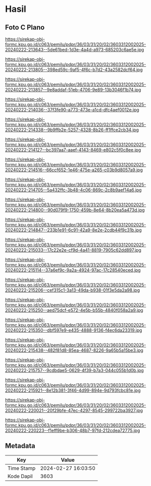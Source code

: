 # Hasil

## Foto C Plano

https://sirekap-obj-formc.kpu.go.id/c063/pemilu/pdpr/36/03/31/20/02/3603312002025-20240222-213643--5de61bed-1d3e-4a4d-a973-685203c6ae5e.jpg

https://sirekap-obj-formc.kpu.go.id/c063/pemilu/pdpr/36/03/31/20/02/3603312002025-20240222-213805--398ed59c-9af5-4f6c-b7d2-43a2582dcf64.jpg

https://sirekap-obj-formc.kpu.go.id/c063/pemilu/pdpr/36/03/31/20/02/3603312002025-20240222-213857--9e8addaf-51eb-4706-9e89-13b3046f1b74.jpg

https://sirekap-obj-formc.kpu.go.id/c063/pemilu/pdpr/36/03/31/20/02/3603312002025-20240222-214036--37f3fe90-a773-473e-a1cd-dfc4aef0012e.jpg

https://sirekap-obj-formc.kpu.go.id/c063/pemilu/pdpr/36/03/31/20/02/3603312002025-20240222-214338--9b9ffb2e-5257-4328-8b26-ff1ffce2cb34.jpg

https://sirekap-obj-formc.kpu.go.id/c063/pemilu/pdpr/36/03/31/20/02/3603312002025-20240222-214127--bc397aa7-aaef-4143-8469-e802c5f0c8ee.jpg

https://sirekap-obj-formc.kpu.go.id/c063/pemilu/pdpr/36/03/31/20/02/3603312002025-20240222-214516--66ccf652-1e46-475e-a265-c03b9d8057a9.jpg

https://sirekap-obj-formc.kpu.go.id/c063/pemilu/pdpr/36/03/31/20/02/3603312002025-20240222-214705--5a432ffc-3b48-4c06-869c-2c8b9aef14a6.jpg

https://sirekap-obj-formc.kpu.go.id/c063/pemilu/pdpr/36/03/31/20/02/3603312002025-20240222-214800--90d079f9-1750-459b-8e64-8b20ea5a473d.jpg

https://sirekap-obj-formc.kpu.go.id/c063/pemilu/pdpr/36/03/31/20/02/3603312002025-20240222-214847--233b1e91-6c91-42a9-8e2e-2cdb44f9c31b.jpg

https://sirekap-obj-formc.kpu.go.id/c063/pemilu/pdpr/36/03/31/20/02/3603312002025-20240222-215033--17c22e2e-cf9d-4a41-8819-7905c62dd897.jpg

https://sirekap-obj-formc.kpu.go.id/c063/pemilu/pdpr/36/03/31/20/02/3603312002025-20240222-215114--37a6ef9c-9a2a-4924-97ac-17c28540eced.jpg

https://sirekap-obj-formc.kpu.go.id/c063/pemilu/pdpr/36/03/31/20/02/3603312002025-20240222-215206--cef315c1-3a13-49da-b938-01f3e5da2a98.jpg

https://sirekap-obj-formc.kpu.go.id/c063/pemilu/pdpr/36/03/31/20/02/3603312002025-20240222-215250--aed75dcf-e572-4e5b-b55b-4840f058a2a9.jpg

https://sirekap-obj-formc.kpu.go.id/c063/pemilu/pdpr/36/03/31/20/02/3603312002025-20240222-215350--dbf597e9-e435-4888-9136-f4ec6da23319.jpg

https://sirekap-obj-formc.kpu.go.id/c063/pemilu/pdpr/36/03/31/20/02/3603312002025-20240222-215438--482f81d8-85ea-4687-8226-9a65b5a15be3.jpg

https://sirekap-obj-formc.kpu.go.id/c063/pemilu/pdpr/36/03/31/20/02/3603312002025-20240222-215757--9cdbdae5-0629-4f39-b7a3-044c055b1d0b.jpg

https://sirekap-obj-formc.kpu.go.id/c063/pemilu/pdpr/36/03/31/20/02/3603312002025-20240222-215921--8e12b381-3f46-4d99-894e-9d793fcbc81e.jpg

https://sirekap-obj-formc.kpu.go.id/c063/pemilu/pdpr/36/03/31/20/02/3603312002025-20240222-220021--20f29bfe-47ec-4297-8545-299722ba3927.jpg

https://sirekap-obj-formc.kpu.go.id/c063/pemilu/pdpr/36/03/31/20/02/3603312002025-20240222-220223--f1eff9be-b306-48b7-97fd-212cdea72775.jpg


## Metadata

| Key        | Value               |
| ---------- | ------------------- |
| Time Stamp | 2024-02-27 16:03:50 |
| Kode Dapil | 3603                |



